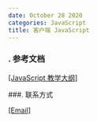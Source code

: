 ```yaml
---
date: October 28 2020
categories: JavaScript
title: 客户端 JavaScript
---
```


### . 参考文档

[[JavaScript 教学大纲]](https://web-oyster.github.io/2020/10/28/JavaScript/Tutorial/JavaScript%E6%95%99%E5%AD%A6%E5%A4%A7%E7%BA%B2/)

###. 联系方式

[[Email]](yuanmin8888@outlook.com)
